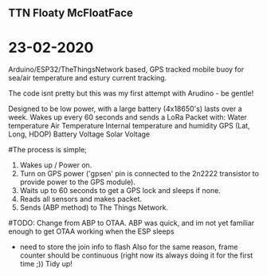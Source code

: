 
## TTN Floaty McFloatFace
# 23-02-2020

Arduino/ESP32/TheThingsNetwork based, GPS tracked mobile buoy for sea/air temperature and estury current tracking.

The code isnt pretty but this was my first attempt with Arudino - be gentle!

Designed to be low power, with a large battery (4x18650's) lasts over a week.
Wakes up every 60 seconds and sends a LoRa Packet with:
  Water temperature
  Air Temperature
  Internal temperature and humidity
  GPS (Lat, Long, HDOP)
  Battery Voltage
  Solar Voltage

#The process is simple;

1. Wakes up / Power on.
2. Turn on GPS power ('gpsen' pin is connected to the 2n2222 transistor to provide power to the GPS module).
3. Waits up to 60 seconds to get a GPS lock and sleeps if none.
4. Reads all sensors and makes packet.
5. Sends (ABP method) to The Things Network.

#TODO:
Change from ABP to OTAA. ABP was quick, and im not yet familiar enough to get OTAA working when the ESP sleeps
- need to store the join info to flash
Also for the same reason, frame counter should be continuous (right now its always doing it for the first time ;))
Tidy up!
